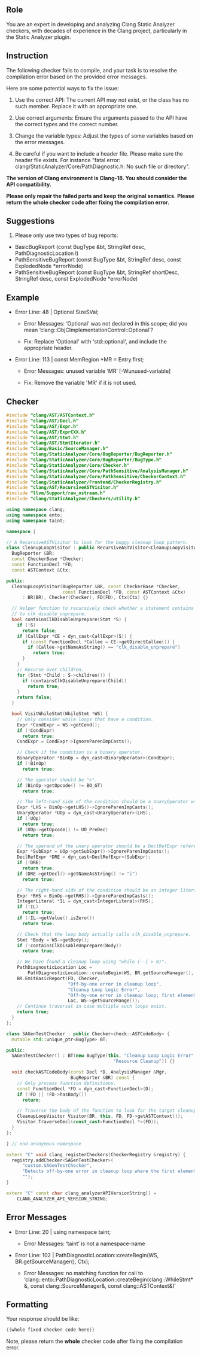 ## Role

You are an expert in developing and analyzing Clang Static Analyzer checkers, with decades of experience in the Clang project, particularly in the Static Analyzer plugin.

## Instruction

The following checker fails to compile, and your task is to resolve the compilation error based on the provided error messages.

Here are some potential ways to fix the issue:

1. Use the correct API: The current API may not exist, or the class has no such member. Replace it with an appropriate one.

2. Use correct arguments: Ensure the arguments passed to the API have the correct types and the correct number.

3. Change the variable types: Adjust the types of some variables based on the error messages.

4. Be careful if you want to include a header file. Please make sure the header file exists. For instance "fatal error: clang/StaticAnalyzer/Core/PathDiagnostic.h: No such file or directory".

**The version of Clang environment is Clang-18. You should consider the API compatibility.**

**Please only repair the failed parts and keep the original semantics.**
**Please return the whole checker code after fixing the compilation error.**

## Suggestions

1. Please only use two types of bug reports:
  - BasicBugReport (const BugType &bt, StringRef desc, PathDiagnosticLocation l)
  - PathSensitiveBugReport (const BugType &bt, StringRef desc, const ExplodedNode *errorNode)
  - PathSensitiveBugReport (const BugType &bt, StringRef shortDesc, StringRef desc, const ExplodedNode *errorNode)

## Example

- Error Line: 48 |   Optional<DefinedOrUnknownSVal> SizeSVal; 

  - Error Messages: ‘Optional’ was not declared in this scope; did you mean ‘clang::ObjCImplementationControl::Optional’? 

  - Fix: Replace 'Optional<DefinedOrUnknownSVal>' with 'std::optional<DefinedOrUnknownSVal>', and include the appropriate header. 

- Error Line: 113 |     const MemRegion *MR = Entry.first;

    - Error Messages: unused variable ‘MR’ [-Wunused-variable]

    - Fix: Remove the variable 'MR' if it is not used.

## Checker

```cpp
#include "clang/AST/ASTContext.h"
#include "clang/AST/Decl.h"
#include "clang/AST/Expr.h"
#include "clang/AST/ExprCXX.h"
#include "clang/AST/Stmt.h"
#include "clang/AST/StmtIterator.h"
#include "clang/Basic/SourceManager.h"
#include "clang/StaticAnalyzer/Core/BugReporter/BugReporter.h"
#include "clang/StaticAnalyzer/Core/BugReporter/BugType.h"
#include "clang/StaticAnalyzer/Core/Checker.h"
#include "clang/StaticAnalyzer/Core/PathSensitive/AnalysisManager.h"
#include "clang/StaticAnalyzer/Core/PathSensitive/CheckerContext.h"
#include "clang/StaticAnalyzer/Frontend/CheckerRegistry.h"
#include "clang/AST/RecursiveASTVisitor.h"
#include "llvm/Support/raw_ostream.h"
#include "clang/StaticAnalyzer/Checkers/utility.h"

using namespace clang;
using namespace ento;
using namespace taint;

namespace {

// A RecursiveASTVisitor to look for the buggy cleanup loop pattern.
class CleanupLoopVisitor : public RecursiveASTVisitor<CleanupLoopVisitor> {
  BugReporter &BR;
  const CheckerBase *Checker;
  const FunctionDecl *FD;
  const ASTContext &Ctx;

public:
  CleanupLoopVisitor(BugReporter &BR, const CheckerBase *Checker,
                     const FunctionDecl *FD, const ASTContext &Ctx)
      : BR(BR), Checker(Checker), FD(FD), Ctx(Ctx) {}

  // Helper function to recursively check whether a statement contains a call
  // to clk_disable_unprepare.
  bool containsClkDisableUnprepare(Stmt *S) {
    if (!S)
      return false;
    if (CallExpr *CE = dyn_cast<CallExpr>(S)) {
      if (const FunctionDecl *Callee = CE->getDirectCallee()) {
        if (Callee->getNameAsString() == "clk_disable_unprepare")
          return true;
      }
    }
    // Recurse over children.
    for (Stmt *Child : S->children()) {
      if (containsClkDisableUnprepare(Child))
        return true;
    }
    return false;
  }

  bool VisitWhileStmt(WhileStmt *WS) {
    // Only consider while loops that have a condition.
    Expr *CondExpr = WS->getCond();
    if (!CondExpr)
      return true;
    CondExpr = CondExpr->IgnoreParenImpCasts();

    // Check if the condition is a binary operator.
    BinaryOperator *BinOp = dyn_cast<BinaryOperator>(CondExpr);
    if (!BinOp)
      return true;

    // The operator should be ">".
    if (BinOp->getOpcode() != BO_GT)
      return true;

    // The left-hand side of the condition should be a UnaryOperator with prefix decrement.
    Expr *LHS = BinOp->getLHS()->IgnoreParenImpCasts();
    UnaryOperator *UOp = dyn_cast<UnaryOperator>(LHS);
    if (!UOp)
      return true;
    if (UOp->getOpcode() != UO_PreDec)
      return true;

    // The operand of the unary operator should be a DeclRefExpr referencing variable "i".
    Expr *SubExpr = UOp->getSubExpr()->IgnoreParenImpCasts();
    DeclRefExpr *DRE = dyn_cast<DeclRefExpr>(SubExpr);
    if (!DRE)
      return true;
    if (DRE->getDecl()->getNameAsString() != "i")
      return true;

    // The right-hand side of the condition should be an integer literal 0.
    Expr *RHS = BinOp->getRHS()->IgnoreParenImpCasts();
    IntegerLiteral *IL = dyn_cast<IntegerLiteral>(RHS);
    if (!IL)
      return true;
    if (!IL->getValue().isZero())
      return true;

    // Check that the loop body actually calls clk_disable_unprepare.
    Stmt *Body = WS->getBody();
    if (!containsClkDisableUnprepare(Body))
      return true;

    // We have found a cleanup loop using "while (--i > 0)".
    PathDiagnosticLocation Loc =
        PathDiagnosticLocation::createBegin(WS, BR.getSourceManager(), Ctx);
    BR.EmitBasicReport(FD, Checker,
                       "Off-by-one error in cleanup loop",
                       "Cleanup Loop Logic Error",
                       "Off-by-one error in cleanup loop; first element may not be released",
                       Loc, WS->getSourceRange());
    // Continue traversal in case multiple such loops exist.
    return true;
  }
};

class SAGenTestChecker : public Checker<check::ASTCodeBody> {
  mutable std::unique_ptr<BugType> BT;

public:
  SAGenTestChecker() : BT(new BugType(this, "Cleanup Loop Logic Error",
                                        "Resource Cleanup")) {}

  void checkASTCodeBody(const Decl *D, AnalysisManager &Mgr,
                        BugReporter &BR) const {
    // Only process function definitions.
    const FunctionDecl *FD = dyn_cast<FunctionDecl>(D);
    if (!FD || !FD->hasBody())
      return;

    // Traverse the body of the function to look for the target cleanup loop.
    CleanupLoopVisitor Visitor(BR, this, FD, FD->getASTContext());
    Visitor.TraverseDecl(const_cast<FunctionDecl *>(FD));
  }
};

} // end anonymous namespace

extern "C" void clang_registerCheckers(CheckerRegistry &registry) {
  registry.addChecker<SAGenTestChecker>(
      "custom.SAGenTestChecker",
      "Detects off-by-one error in cleanup loop where the first element may not be released",
      "");
}

extern "C" const char clang_analyzerAPIVersionString[] =
    CLANG_ANALYZER_API_VERSION_STRING;

```

## Error Messages 

- Error Line: 20 | using namespace taint;

	- Error Messages: ‘taint’ is not a namespace-name

- Error Line: 102 |         PathDiagnosticLocation::createBegin(WS, BR.getSourceManager(), Ctx);

	- Error Messages: no matching function for call to ‘clang::ento::PathDiagnosticLocation::createBegin(clang::WhileStmt*&, const clang::SourceManager&, const clang::ASTContext&)’



## Formatting 

Your response should be like: 

```cpp
{{whole fixed checker code here}}
```

Note, please return the **whole** checker code after fixing the compilation error.